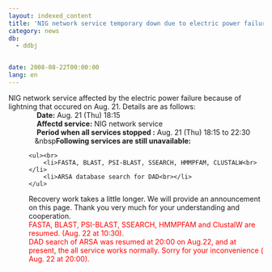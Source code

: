 ```yaml
---
layout: indexed_content
title: 'NIG network service temporary down due to electric power failure.'
category: news
db:
  - ddbj


date: 2008-08-22T00:00:00
lang: en
---
```


<html>NIG network service affected by the electric power failure because of lightning that occured on Aug. 21. Details are as follows:<dd>    <b>Date:</b> Aug. 21 (Thu) 18:15
<dd>    <b>Affectd service:</b> NIG network service
<dd>    <b>Period when all services stopped :</b> Aug. 21 (Thu) 18:15 to 22:30
<dd>   &amp;nbsp<b>Following services are still unavailable:</b><br>

    <ul><br>
        <li>FASTA, BLAST, PSI-BLAST, SSEARCH, HMMPFAM, CLUSTALW<br></li>
        <li>ARSA database search for DAD<br></li>
    </ul>
<dd>Recovery work takes a little longer. We will provide an announcement on this page. Thank you very much for your understanding and cooperation.
<dd>
    <font color="#ff0000">
<dd>FASTA, BLAST, PSI-BLAST, SSEARCH, HMMPFAM and ClustalW are resumed. (Aug. 22 at 10:30).</dd>
</font>
<dd>
    <font color="#ff0000">DAD search of ARSA was resumed at 20:00 on Aug.22, and at present, the all service works normally. Sorry for your inconvenience ( Aug. 22 at 20:00).</font>
</dd>
</dd>
</dd>
</dd>
</dd>
</dd>
</dd>
</html>

